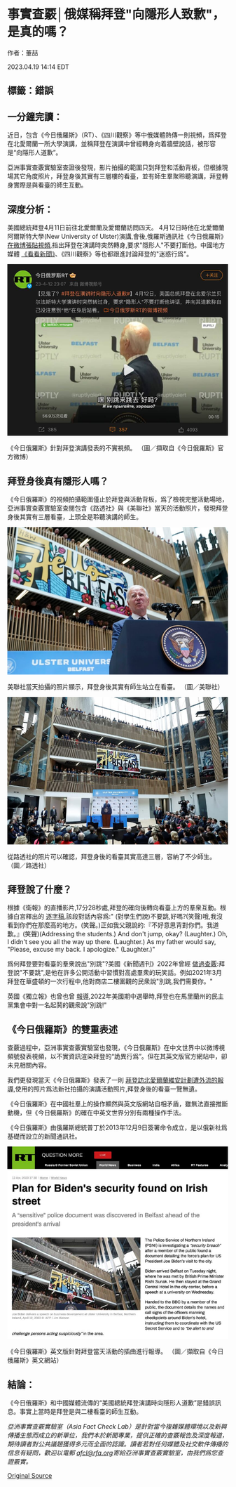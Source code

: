 # 事實查覈│俄媒稱拜登"向隱形人致歉"，是真的嗎？

作者：董喆

2023.04.19 14:14 EDT

## 標籤：錯誤

## 一分鐘完讀：

近日，包含《今日俄羅斯》（RT）、《四川觀察》等中俄媒體熱傳一則視頻，爲拜登在北愛爾蘭一所大學演講，並稱拜登在演講中曾經轉身向着牆壁說話，被形容是“向隱形人道歉”。

亞洲事實查覈實驗室查證後發現，影片拍攝的範圍只到拜登和活動背板，但根據現場其它角度照片，拜登身後其實有三層樓的看臺，並有師生羣聚聆聽演講，拜登轉身實際是與看臺的師生互動。

## 深度分析：

美國總統拜登4月11日前往北愛爾蘭及愛爾蘭訪問四天。 4月12日時他在北愛爾蘭阿爾斯特大學(New University of Ulster)演講,會後,俄羅斯通訊社《今日俄羅斯》 [在微博張貼視頻](https://weibo.com/6244553417/MBH8vypHd?refer_flag=1001030103_),指出拜登在演講時突然轉身,要求"隱形人"不要打斷他。中國地方媒體 [《看看新聞》](https://military.china.com/news/13004177/20230414/44869117_all.html)、《四川觀察》等也都跟進討論拜登的"迷惑行爲"。

![《今日俄羅斯》針對拜登演講發表的不實視頻。 （圖／擷取自《今日俄羅斯》官方微博）](images/WDWOWMXA6KTZQPM6ICGUV45UB4.png)

《今日俄羅斯》針對拜登演講發表的不實視頻。 （圖／擷取自《今日俄羅斯》官方微博）

## 拜登身後真有隱形人嗎？

《今日俄羅斯》的視頻拍攝範圍僅止於拜登與活動背板，爲了檢視完整活動場地，亞洲事實查覈實驗室查閱包含《路透社》與《美聯社》當天的活動照片，發現拜登身後其實有三層看臺，上頭全是聆聽演講的師生。

![美聯社當天拍攝的照片顯示，拜登身後其實有師生站立在看臺。 （圖／美聯社）](images/NZ24ES4TE4SRT4F7X3DDTZ4KKE.jpg)

美聯社當天拍攝的照片顯示，拜登身後其實有師生站立在看臺。 （圖／美聯社）

![從路透社的照片可以確認，拜登身後的看臺其實高達三層，容納了不少師生。 （圖／路透社）](images/GX54PD3Y5ARMWUYVOOP53JCTOE.jpg)

從路透社的照片可以確認，拜登身後的看臺其實高達三層，容納了不少師生。 （圖／路透社）

## 拜登說了什麼？

根據《衛報》的直播影片,17分28秒處,拜登的確向後轉向看臺上方的羣衆互動。根據白宮釋出的 [逐字稿](https://www.whitehouse.gov/briefing-room/speeches-remarks/2023/04/12/remarks-by-president-biden-marking-the-25th-anniversary-of-the-belfast-good-friday-agreement/),該段對話內容爲:" (對學生們說)不要跳,好嗎?(笑聲)哦,我沒看到你們在那麼高的地方。(笑聲。)正如我父親說的:『不好意思背對你們。我道歉。』(笑聲)(Addressing the students.) And don't jump, okay? (Laughter.) Oh, I didn't see you all the way up there. (Laughter.) As my father would say, "Please, excuse my back. I apologize." (Laughter.)"

爲何拜登要對看臺的羣衆說出"別跳"?美國《新聞週刊》2022年曾經 [做過查覈](https://www.newsweek.com/fact-check-does-viral-video-show-joe-biden-tell-paralympians-dont-jump-1704126):拜登說"不要跳",是他在許多公開活動中習慣對高處羣衆的玩笑話。例如2021年3月拜登在華盛頓的一次行程中,他對商店二樓圍觀的民衆說"別跳,我們需要你。"

英國《獨立報》也曾也曾 [報導](https://manstaging.rfaweb.org/mandarin/shishi-hecha/hc-04192023140833.html/href="https:/www.independent.co.uk/tv/news/midterms-elections-biden-heckler-jump-b2219949.html),2022年美國期中選舉時,拜登也在馬里蘭州的民主黨集會中對一名起鬨的觀衆說"別跳!"

## 《今日俄羅斯》的雙重表述

查覈過程中，亞洲事實查覈實驗室也發現，《今日俄羅斯》在中文世界中以微博視頻號發表視頻，以不實資訊渲染拜登的“詭異行爲”。但在其英文版官方網站中，卻未見相關內容。

我們更發現當天《今日俄羅斯》發表了一則 [拜登訪北愛爾蘭維安計劃遭外流的報導](https://www.rt.com/news/574608-biden-belfast-security-breach/),使用的照片爲法新社拍攝的演講活動照片,拜登身後的看臺一覽無遺。

《今日俄羅斯》在中國社羣上的操作顯然與英文版網站自相矛盾，雖無法直接推斷動機，但《今日俄羅斯》的確在中英文世界分別有兩種操作手法。

《今日俄羅斯》由俄羅斯總統普丁於2013年12月9日簽署命令成立，是以俄新社爲基礎而設立的新聞通訊社。

![《今日俄羅斯》英文版針對拜登當天活動的插曲進行報導。 （圖／擷取自《今日俄羅斯》英文網站）](images/PO3LO2XW4MSYQFTGI4ZG63PPCQ.png)

《今日俄羅斯》英文版針對拜登當天活動的插曲進行報導。 （圖／擷取自《今日俄羅斯》英文網站）

## 結論：

《今日俄羅斯》和中國媒體流傳的“美國總統拜登演講時向隱形人道歉”是錯誤訊息。事實上當時是拜登是與二樓看臺的師生互動。

*亞洲事實查覈實驗室（Asia Fact Check Lab）是針對當今複雜媒體環境以及新興傳播生態而成立的新單位，我們本於新聞專業，提供正確的查覈報告及深度報道，期待讀者對公共議題獲得多元而全面的認識。讀者若對任何媒體及社交軟件傳播的信息有疑問，歡迎以電郵 [afcl@rfa.org](http://afcl@rfa.org)寄給亞洲事實查覈實驗室，由我們爲您查證覈實。*



[Original Source](https://www.rfa.org/mandarin/shishi-hecha/hc-04192023140833.html)